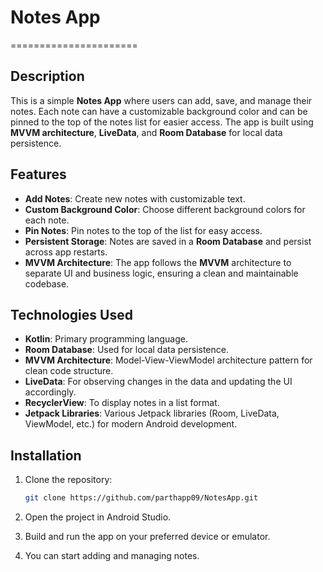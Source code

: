 # Notes App
======================

## Description
This is a simple **Notes App** where users can add, save, and manage their notes. Each note can have a customizable background color and can be pinned to the top of the notes list for easier access. The app is built using **MVVM architecture**, **LiveData**, and **Room Database** for local data persistence.

## Features
- **Add Notes**: Create new notes with customizable text.
- **Custom Background Color**: Choose different background colors for each note.
- **Pin Notes**: Pin notes to the top of the list for easy access.
- **Persistent Storage**: Notes are saved in a **Room Database** and persist across app restarts.
- **MVVM Architecture**: The app follows the **MVVM** architecture to separate UI and business logic, ensuring a clean and maintainable codebase.

## Technologies Used
- **Kotlin**: Primary programming language.
- **Room Database**: Used for local data persistence.
- **MVVM Architecture**: Model-View-ViewModel architecture pattern for clean code structure.
- **LiveData**: For observing changes in the data and updating the UI accordingly.
- **RecyclerView**: To display notes in a list format.
- **Jetpack Libraries**: Various Jetpack libraries (Room, LiveData, ViewModel, etc.) for modern Android development.

## Installation

1. Clone the repository:

   ```bash
   git clone https://github.com/parthapp09/NotesApp.git
   
2. Open the project in Android Studio.

3. Build and run the app on your preferred device or emulator.

4. You can start adding and managing notes.
